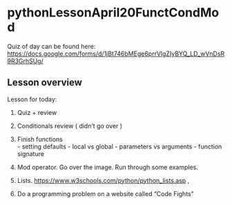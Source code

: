 # pythonLessonApril20FunctCondMod

Quiz of day can be found here:  https://docs.google.com/forms/d/1jBt746bMEge6prrVlgZIyBYQ_LD_wVnDsR9R3GrhSUg/


## Lesson overview 

Lesson for today:

1. 	Quiz + review 
2. 	Conditionals review  ( didn’t go over )
3. 	Finish functions   
		- setting defaults 
		- local vs global
		- parameters vs arguments 
		- function signature
		
4. 	Mod operator.  Go over the image. Run through some examples. 
5. 	Lists.  https://www.w3schools.com/python/python_lists.asp  , 
6. 	Do a programming problem on a website called “Code Fights”


